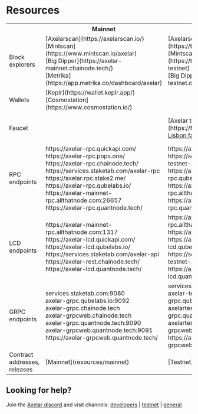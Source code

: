 # Resources

 <table>
  <tr>
    <th></th>
    <th>Mainnet</th>
    <th>Testnet</th>
    <th>Testnet-2</th>
  </tr>
  <tr>
    <td>Block explorers</td>
    <td>
      [Axelarscan](https://axelarscan.io/) <br/>
      [Mintscan](https://www.mintscan.io/axelar) <br/>
      [Big Dipper](https://axelar-mainnet.chainode.tech/) <br/>
      [Metrika](https://app.metrika.co/dashboard/axelar)
    </td>
    <td>
      [Axelarscan](https://testnet.axelarscan.io/) <br/>
      [Mintscan](https://testnet.mintscan.io/axelar-testnet) <br/>
      [Big Dipper](https://axelar-testnet.chainode.tech/)
    </td>
    <td></td>
  </tr>
  <tr>
    <td>Wallets</td>
    <td>
      [Keplr](https://wallet.keplr.app/) <br/>
      [Cosmostation](https://www.cosmostation.io/)
    </td>
    <td></td>
    <td></td>
  </tr>
  <tr>
    <td>Faucet</td>
    <td></td>
    <td>
      [Axelar testnet faucet](https://faucet.testnet.axelar.dev/) <br/>
      <a href="https://www.allthatnode.com/faucet/axelar.dsrv"> Lisbon faucet by All That Node</a>
    </td>
    <td>
      [Axelar testnet-2 faucet](https://faucet-casablanca.testnet.axelar.dev/) <br/>
      <a href="https://www.allthatnode.com/faucet/axelar.dsrv"> Casablanca faucet by All That Node</a>
    </td>
  </tr>
  <tr>
    <td>RPC endpoints</td>
    <td>
      https://axelar-rpc.quickapi.com/ <br/>
      https://axelar-rpc.pops.one/ <br/>
      https://axelar-rpc.chainode.tech/ <br/>
      https://services.staketab.com/axelar-rpc <br/>
      https://axelar.rpc.stake2.me/ <br/>
      https://axelar-rpc.qubelabs.io/ <br/>
      https://axelar-mainnet-rpc.allthatnode.com:26657<br/>
      https://axelar-rpc.quantnode.tech/
    </td>
    <td>
      https://axelartest-rpc.quickapi.com/ <br/>
      https://services.staketab.com/axelar-testnet-1-rpc <br/>
      https://axelar-testnet-rpc.qubelabs.io/ <br/>
      https://axelar-lisbon-rpc.allthatnode.com:26657<br/>
      https://axelartest-rpc.quantnode.tech/
    </td>
    <td>
      https://services.staketab.com/axelar-testnet-2-rpc <br/>
      https://axelar-casablanca-rpc.allthatnode.com:26657
    </td>
  </tr>
  <tr>
    <td>LCD endpoints</td>
    <td>
      https://axelar-mainnet-rpc.allthatnode.com:1317<br/>
      https://axelar-lcd.quickapi.com/ <br/>
      https://axelar-lcd.qubelabs.io/ <br/>
      https://services.staketab.com/axelar-api <br/>
      https://axelar-rest.chainode.tech/ <br/>
      https://axelar-lcd.quantnode.tech/
    </td>
    <td>
      https://axelar-lisbon-rpc.allthatnode.com:1317<br/>
      https://axelartest-lcd.quickapi.com/ <br/>
      https://axelar-testnet-lcd.qubelabs.io/ <br/>
      https://services.staketab.com/axelar-testnet-1-api <br/>
      https://axelartest-lcd.quantnode.tech/
    </td>
    <td>
      https://axelar-casablanca-rpc.allthatnode.com:1317<br/>
      https://services.staketab.com/axelar-testnet-2-api
    </td>
  </tr>
  <tr>
    <td>GRPC endpoints</td>
    <td>
      services.staketab.com:9080 <br/>
      axelar-grpc.qubelabs.io:9092 <br/>
      axelar-grpc.chainode.tech <br/>
      axelar-grpcweb.chainode.tech <br/>
      axelar-grpc.quantnode.tech:9090 <br/>
      axelar-grpcweb.quantnode.tech:9091 <br/>
      https://axelar-grpcweb.quantnode.tech/
    </td>
    <td>
      services.staketab.com:9090 <br/>
      axelar-testnet-grpc.qubelabs.io:9090 <br/>
      axelartest-grpc.quantnode.tech:9090 <br/>
      axelartest-grpcweb.quantnode.tech:9091 <br/>
      https://axelartest-grpcweb.quantnode.tech/
    </td>
    <td></td>
  </tr>
  <tr>
    <td>Contract addresses, releases</td>
    <td>[Mainnet](resources/mainnet)</td>
    <td>[Testnet](resources/testnet)</td>
    <td>[Testnet-2](resources/testnet-2)</td>
  </tr>
</table>

## Looking for help?

Join the [Axelar discord](https://discord.gg/aRZ3Ra6f7D) and visit channels: [developers](https://discord.com/channels/770814806105128977/955655587260170272) | [testnet](https://discord.com/channels/770814806105128977/799299951078408242) | [general](https://discord.com/channels/770814806105128977/770814806105128980)
